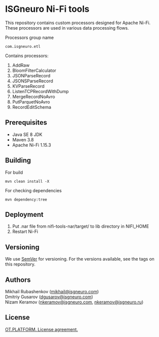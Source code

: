 # ISGneuro Ni-Fi tools

This repository contains custom processors designed for Apache Ni-Fi. These processors are used in various data processing flows.

Processors group name

```
com.isgneuro.etl
```

Contains processors:
1. AddRaw
2. BloomFilterCalculator
3. JSONParseRecord
4. JSONSParseRecord
5. KVParseRecord
6. ListenTCPRecordWithDump
7. MergeRecordNoAvro
8. PutParquetNoAvro
9. RecordEditSchema


## Prerequisites

* Java SE 8 JDK
* Maven 3.8
* Apache Ni-Fi 1.15.3

## Building

For build

```
mvn clean install -X
```

For checking dependencies

```
mvn dependency:tree
```

## Deployment

1. Put .nar file from nifi-tools-nar/target/ to lib directory in NIFI_HOME
2. Restart Ni-Fi

## Versioning

We use [SemVer](http://semver.org/) for versioning. For the versions available, see the tags on this repository. 

## Authors

Mikhail Rubashenkov (mikhail@isgneuro.com)   
Dmitriy Gusarov (dgusarov@isgneuro.com)  
Nizam Keramov (nkeramov@isgneuro.com, nkeramov@isgneuro.ru)  

## License

[OT.PLATFORM. License agreement.](LICENSE.md)


